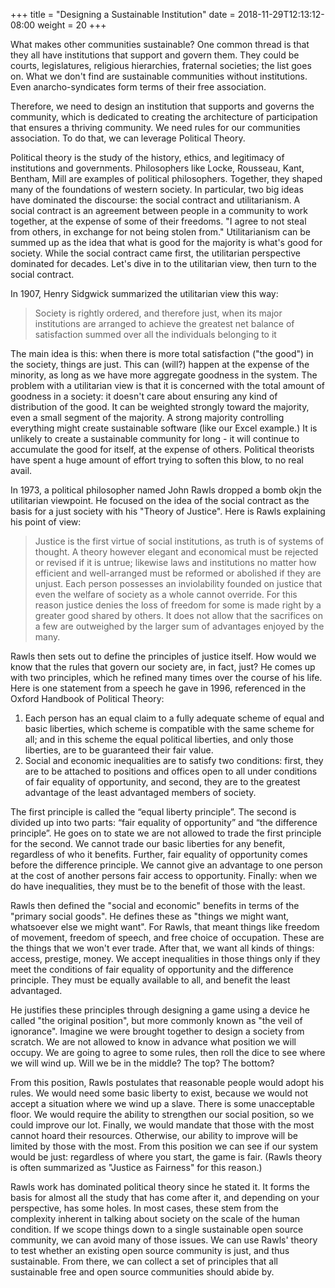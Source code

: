 +++
title = "Designing a Sustainable Institution"
date = 2018-11-29T12:13:12-08:00
weight = 20 
+++

What makes other communities sustainable? One common thread is that they all have institutions that support and govern them. They could be courts, legislatures, religious hierarchies, fraternal societies; the list goes on. What we don't find are sustainable communities without institutions. Even anarcho-syndicates form terms of their free association. 

Therefore, we need to design an institution that supports and governs the community, which is dedicated to creating the architecture of participation that ensures a thriving community. We need rules for our communities association. To do that, we can leverage Political Theory.

Political theory is the study of the history, ethics, and legitimacy of institutions and governments. Philosophers like Locke, Rousseau, Kant, Bentham, Mill are examples of political philosophers. Together, they shaped many of the foundations of western society. In particular, two big ideas have dominated the discourse: the social contract and utilitarianism. A social contract is an agreement between people in a community to work together, at the expense of some of their freedoms. "I agree to not steal from others, in exchange for not being stolen from." Utilitarianism can be summed up as the idea that what is good for the majority is what's good for society. While the social contract came first, the utilitarian perspective dominated for decades. Let's dive in to the utilitarian view, then turn to the social contract.

In 1907, Henry Sidgwick summarized the utilitarian view this way:

> Society is rightly ordered, and therefore just, when its major institutions are arranged to achieve the greatest net balance of satisfaction summed over all the individuals belonging to it

The main idea is this: when there is more total satisfaction ("the good") in the society, things are just. This can (will?) happen at the expense of the minority, as long as we have more aggregate goodness in the system. The problem with a utilitarian view is that it is concerned with the total amount of goodness in a society: it doesn't care about ensuring any kind of distribution of the good. It can be weighted strongly toward the majority, even a small segment of the majority. A strong majority controlling everything might create sustainable software (like our Excel example.) It is unlikely to create a sustainable community for long - it will continue to accumulate the good for itself, at the expense of others. Political theorists have spent a huge amount of effort trying to soften this blow, to no real avail.

In 1973, a political philosopher named John Rawls dropped a bomb okjn the utilitarian viewpoint. He focused on the idea of the social contract as the basis for a just society with his "Theory of Justice".  Here is Rawls explaining his point of view:

> Justice is the first virtue of social institutions, as truth is of systems of thought. A theory however elegant and economical must be rejected or revised if it is untrue; likewise laws and institutions no matter how efficient and well-arranged must be reformed or abolished if they are unjust. Each person possesses an inviolability founded on justice that even the welfare of society as a whole cannot override. For this reason justice denies the loss of freedom for some is made right by a greater good shared by others. It does not allow that the sacrifices on a few are outweighed by the larger sum of advantages enjoyed by the many.

Rawls then sets out to define the principles of justice itself. How would we know that the rules that govern our society are, in fact, just? He comes up with two principles, which he refined many times over the course of his life. Here is one statement from a speech he gave in 1996, referenced in the Oxford Handbook of Political Theory:

1. Each person has an equal claim to a fully adequate scheme of equal and basic liberties, which scheme is compatible with the same scheme for all; and in this scheme the equal political liberties, and only those liberties, are to be guaranteed their fair value.
2. Social and economic inequalities are to satisfy two conditions: first, they are to be attached to positions and offices open to all under conditions of fair equality of opportunity, and second, they are to the greatest advantage of the least advantaged members of society.

The first principle is called the “equal liberty principle”. The second is divided up into two parts: “fair equality of opportunity” and “the difference principle”. He goes on to state we are not allowed to trade the first principle for the second. We cannot trade our basic liberties for any benefit, regardless of who it benefits. Further, fair equality of opportunity comes before the difference principle. We cannot give an advantage to one person at the cost of another persons fair access to opportunity. Finally: when we do have inequalities, they must be to the benefit of those with the least.

Rawls then defined the "social and economic" benefits in terms of the "primary social goods". He defines these as "things we might want, whatsoever else we might want". For Rawls, that meant things like freedom of movement, freedom of speech, and free choice of occupation. These are the things that we won't ever trade. After that, we want all kinds of things: access, prestige, money. We accept inequalities in those things only if they meet the conditions of fair equality of opportunity and the difference principle. They must be equally available to all, and benefit the least advantaged.

He justifies these principles through designing a game using a device he called "the original position", but more commonly known as "the veil of ignorance". Imagine we were brought together to design a society from scratch. We are not allowed to know in advance what position we will occupy. We are going to agree to some rules, then roll the dice to see where we will wind up. Will we be in the middle? The top? The bottom?

From this position, Rawls postulates that reasonable people would adopt his rules. We would need some basic liberty to exist, because we would not accept a situation where we wind up a slave. There is some unacceptable floor. We would require the ability to strengthen our social position, so we could improve our lot. Finally, we would mandate that those with the most cannot hoard their resources. Otherwise, our ability to improve will be limited by those with the most. From this position we can see if our system would be just: regardless of where you start, the game is fair. (Rawls theory is often summarized as "Justice as Fairness" for this reason.) 

Rawls work has dominated political theory since he stated it. It forms the basis for almost all the study that has come after it, and depending on your perspective, has some holes. In most cases, these stem from the complexity inherent in talking about society on the scale of the human condition. If we scope things down to a single sustainable open source community, we can avoid many of those issues. We can use Rawls' theory to test whether an existing open source community is just, and thus sustainable. From there, we can collect a set of principles that all sustainable free and open source communities should abide by.

